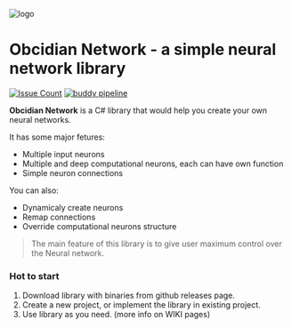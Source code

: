 ![logo](https://www.dropbox.com/s/lqmgx5oakts237s/Artboard%201%400.5x.png?dl=1)
# **Obcidian Network** - a simple neural network library
[![Issue Count](https://codeclimate.com/github/MarkusBansky/NauralNetworks/badges/issue_count.svg)](https://codeclimate.com/github/MarkusBansky/NauralNetworks)
[![buddy pipeline](https://app.buddy.works/afgor/neuralnetworks/pipelines/pipeline/43558/badge.svg?token=38a71b28199405f84b29bbcf4cee2f85f9c914330b0a69437c1fe497bcd05c3c "buddy pipeline")](https://app.buddy.works/afgor/neuralnetworks/pipelines/pipeline/43558)

**Obcidian Network** is a C# library that would help you create your own neural networks.

It has some major fetures:

  - Multiple input neurons
  - Multiple and deep computational neurons, each can have own function
  - Simple neuron connections

You can also:
  - Dynamicaly create neurons
  - Remap connections
  - Override computational neurons structure


> The main feature of this library is to give user maximum control over the Neural network.

### Hot to start

1. Download library with binaries from github releases page.
2. Create a new project, or implement the library in existing project.
3. Use library as you need. (more info on WIKI pages)
